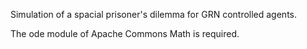 Simulation of a spacial prisoner's dilemma for GRN controlled agents.

The ode module of Apache Commons Math is required.
